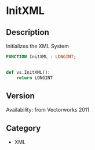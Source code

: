 # InitXML

## Description
Initializes the XML System

```pascal
FUNCTION InitXML : LONGINT;
```

```python

def vs.InitXML():
    return LONGINT
```

## Version
Availability: from Vectorworks 2011
## Category
* XML

